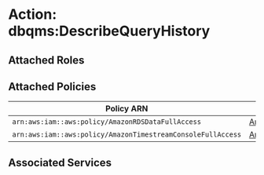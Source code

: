 # Action: dbqms:DescribeQueryHistory

## Attached Roles

## Attached Policies

| Policy ARN | Policy Name |
|------------|-------------|
| `arn:aws:iam::aws:policy/AmazonRDSDataFullAccess` | [AmazonRDSDataFullAccess](../policies.md#amazonrdsdatafullaccess) |
| `arn:aws:iam::aws:policy/AmazonTimestreamConsoleFullAccess` | [AmazonTimestreamConsoleFullAccess](../policies.md#amazontimestreamconsolefullaccess) |

## Associated Services

